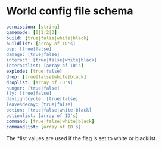 # World config file schema

```yaml
permission: [string]
gamemode: [0|1|2|3]
build: [true|false|white|black]
buildlist: [array of ID's]
pvp: [true|false]
damage: [true|false]
interact: [true|false|white|black]
interactlist: [array of ID's]
explode: [true|false]
drop: [true|false|white|black]
droplist: [array of ID's]
hunger: [true|false]
fly: [true|false]
daylightcycle: [true|false]
leavesdecay: [true|false]
potion: [true|false|white|black]
potionlist: [array of ID's]
command: [true|false|white|black]
commandlist: [array of ID's]
```

The *list values are used if the flag is set to white or blacklist.
